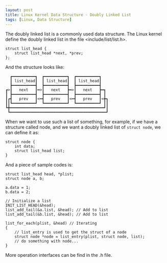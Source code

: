 ```yaml
---
layout: post
title: Linux Kernel Data Structure - Doubly Linked List
tags: [Linux, Data Structure]
---
```


The doubly linked list is a commonly used data structure. The Linux kernel define the doubly linked list in the file <include/list/list.h>.

<!--more-->

	struct list_head {
		struct list_head *next, *prev;
	};

And the structure looks like:

	  ┏━━━━━━━━━━┓  ┏━━━━━━━━━━┓  ┏━━━━━━━━━━┓
	  ┃ list_head┃  ┃ list_head┃  ┃ list_head┃
	  ┣━━━━━━━━━━┫  ┣━━━━━━━━━━┫  ┣━━━━━━━━━━┫
	┏>┃   next   ┃━>┃   next   ┣━>┃   next   ┣━┓
	┃ ┣━━━━━━━━━━┫  ┣━━━━━━━━━━┫  ┣━━━━━━━━━━┫ ┃
	┃┏┫   prev   ┃<━┫   prev   ┃<━┫   prev   ┃<╋┓
	┃┃┗━━━━━━━━━━┛  ┗━━━━━━━━━━┛  ┗━━━━━━━━━━┛ ┃┃
	┗╋━━━━━━━━━━━━━━━━━━━━━━━━━━━━━━━━━━━━━━━━━┛┃
	 ┗━━━━━━━━━━━━━━━━━━━━━━━━━━━━━━━━━━━━━━━━━━┛

When we want to use such a list of something, for example, if we have a structure called node, and we want a doubly linked list of `struct node`, we can define it as:

	struct node {
		int data;
		struct list_head list;
	}

And a piece of sample codes is:

	struct list_head head, *plist;
	struct node a, b;
	
	a.data = 1;
	b.data = 2;
	
	// Initialize a list
	INIT_LIST_HEAD(&head);
	list_add_tail(&a.list, &head); // Add to list
	list_add_tail(&b.list, &head); // Add to list

	list_for_each(plist, &head) // Iterating
	{
		// list_entry is used to get the struct of a node
		struct node *node = list_entry(plist, struct node, list);
		// do something with node...
	}
	
More operation interfaces can be find in the .h file.
